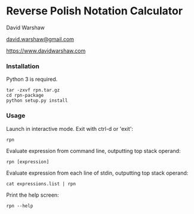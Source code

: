 # Reverse Polish Notation Calculator

David Warshaw

david.warshaw@gmail.com

https://www.davidwarshaw.com

### Installation

Python 3 is required.

```
tar -zxvf rpn.tar.gz
cd rpn-package
python setup.py install
```

### Usage

Launch in interactive mode. Exit with ctrl-d or \'exit\':

```
rpn
```

Evaluate expression from command line, outputting top stack operand:

```
rpn [expression]
```

Evaluate expression from each line of stdin, outputting top stack operand:

```
cat expressions.list | rpn
```

Print the help screen:

```
rpn --help
```
